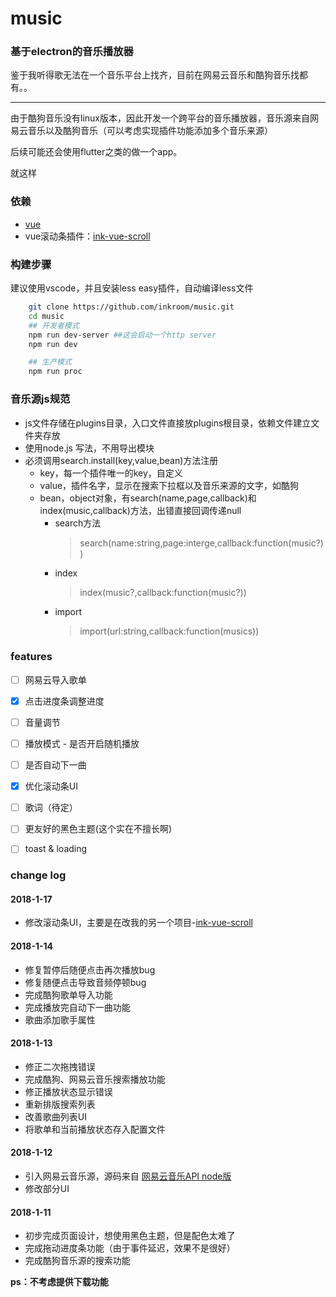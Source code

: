 
# music

### 基于electron的音乐播放器

鉴于我听得歌无法在一个音乐平台上找齐，目前在网易云音乐和酷狗音乐找都有。。

*** 

由于酷狗音乐没有linux版本，因此开发一个跨平台的音乐播放器，音乐源来自网易云音乐以及酷狗音乐（可以考虑实现插件功能添加多个音乐来源）

后续可能还会使用flutter之类的做一个app。


就这样


### 依赖

- [vue](https://github.com/vuejs/vue)
- vue滚动条插件：[ink-vue-scroll](https://github.com/inkroom/ink-vue-scroll)

### 构建步骤

建议使用vscode，并且安装less easy插件，自动编译less文件

``` bash
    git clone https://github.com/inkroom/music.git
    cd music
    ## 开发者模式
    npm run dev-server ##这会启动一个http server
    npm run dev

    ## 生产模式
    npm run proc
```

### 音乐源js规范

- js文件存储在plugins目录，入口文件直接放plugins根目录，依赖文件建立文件夹存放
- 使用node.js 写法，不用导出模块
- 必须调用search.install(key,value,bean)方法注册
    - key，每一个插件唯一的key，自定义
    - value，插件名字，显示在搜索下拉框以及音乐来源的文字，如酷狗
    - bean，object对象，有search(name,page,callback)和index(music,callback)方法，出错直接回调传递null
        - search方法
            > search(name:string,page:interge,callback:function(music?))
        - index 
            > index(music?,callback:function(music?))
        - import
            > import(url:string,callback:function(musics))
        
### features

- [ ] 网易云导入歌单
- [x] 点击进度条调整进度  
- [ ] 音量调节
- [ ] 播放模式 - 是否开启随机播放
- [ ] 是否自动下一曲
- [x] 优化滚动条UI
- [ ] 歌词（待定）
- [ ] 更友好的黑色主题(这个实在不擅长啊)
- [ ] toast & loading



### change log

#### 2018-1-17

- 修改滚动条UI，主要是在改我的另一个项目-[ink-vue-scroll](https://github.com/inkroom/ink-vue-scroll)

#### 2018-1-14

- 修复暂停后随便点击再次播放bug
- 修复随便点击导致音频停顿bug
- 完成酷狗歌单导入功能
- 完成播放完自动下一曲功能
- 歌曲添加歌手属性

#### 2018-1-13

- 修正二次拖拽错误
- 完成酷狗、网易云音乐搜索播放功能
- 修正播放状态显示错误
- 重新排版搜索列表
- 改善歌曲列表UI
- 将歌单和当前播放状态存入配置文件

#### 2018-1-12

- 引入网易云音乐源，源码来自 [网易云音乐API node版](https://github.com/Binaryify/NeteaseCloudMusicApi)
- 修改部分UI

#### 2018-1-11

- 初步完成页面设计，想使用黑色主题，但是配色太难了
- 完成拖动进度条功能（由于事件延迟，效果不是很好）
- 完成酷狗音乐源的搜索功能


**ps：不考虑提供下载功能**  




